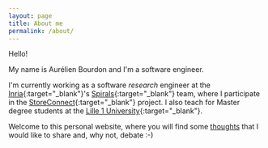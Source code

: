 ```yaml
---
layout: page
title: About me
permalink: /about/
---
```


Hello!

My name is Aurélien Bourdon and I'm a software engineer.

I'm currently working as a software _research_ engineer at the [Inria](https://www.inria.fr/){:target="_blank"}'s [Spirals](https://team.inria.fr/spirals/){:target="_blank"} team, where I participate in the [StoreConnect](https://github.com/StoreConnect){:target="_blank"} project. I also teach for Master degree students at the [Lille 1 University](http://www.univ-lille1.fr/){:target="_blank"}.    

Welcome to this personal website, where you will find some [thoughts](/blog) that I would like to share and, why not, debate :-)

